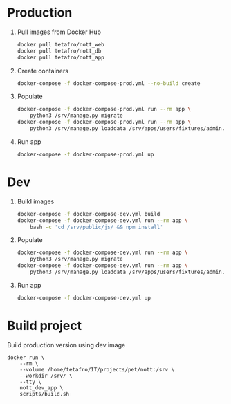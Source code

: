 # Production

1. Pull images from Docker Hub

    ```sh
    docker pull tetafro/nott_web
    docker pull tetafro/nott_db
    docker pull tetafro/nott_app
    ```

2. Create containers

    ```sh
    docker-compose -f docker-compose-prod.yml --no-build create
    ```

3. Populate

    ```sh
    docker-compose -f docker-compose-prod.yml run --rm app \
        python3 /srv/manage.py migrate
    docker-compose -f docker-compose-prod.yml run --rm app \
        python3 /srv/manage.py loaddata /srv/apps/users/fixtures/admin.json
    ```

4. Run app

    ```sh
    docker-compose -f docker-compose-prod.yml up
    ```

# Dev

1. Build images

    ```sh
    docker-compose -f docker-compose-dev.yml build
    docker-compose -f docker-compose-dev.yml run --rm app \
        bash -c 'cd /srv/public/js/ && npm install'
    ```

2. Populate

    ```sh
    docker-compose -f docker-compose-dev.yml run --rm app \
        python3 /srv/manage.py migrate
    docker-compose -f docker-compose-dev.yml run --rm app \
        python3 /srv/manage.py loaddata /srv/apps/users/fixtures/admin.json
    ```

3. Run app

    ```sh
    docker-compose -f docker-compose-dev.yml up
    ```

# Build project

Build production version using dev image

```
docker run \
    --rm \
    --volume /home/tetafro/IT/projects/pet/nott:/srv \
    --workdir /srv/ \
    --tty \
    nott_dev_app \
    scripts/build.sh
```
